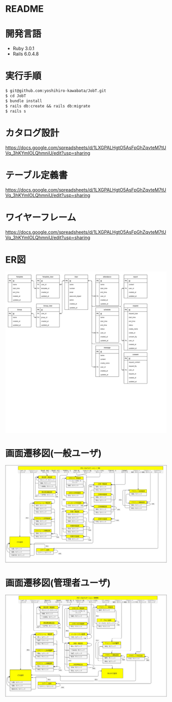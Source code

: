 # README
# 開発言語
- Ruby 3.0.1
- Rails 6.0.4.8
# 実行手順
    $ git@github.com:yoshihiro-kawabata/JobT.git
    $ cd JobT
    $ bundle install
    $ rails db:create && rails db:migrate
    $ rails s
# カタログ設計
https://docs.google.com/spreadsheets/d/1LXGPALHgtO5AsFpGhZqvteM7tUVq_3hKYmIOLQhmniU/edit?usp=sharing
# テーブル定義書
https://docs.google.com/spreadsheets/d/1LXGPALHgtO5AsFpGhZqvteM7tUVq_3hKYmIOLQhmniU/edit?usp=sharing
# ワイヤーフレーム
https://docs.google.com/spreadsheets/d/1LXGPALHgtO5AsFpGhZqvteM7tUVq_3hKYmIOLQhmniU/edit?usp=sharing
# ER図
![ER図](./JobT_ER.png)

# 画面遷移図(一般ユーザ)
![画面遷移図](./JobT_ScrTra.png)

# 画面遷移図(管理者ユーザ)
![画面遷移図](./JobT_ScrTra_kanrisya.png)
